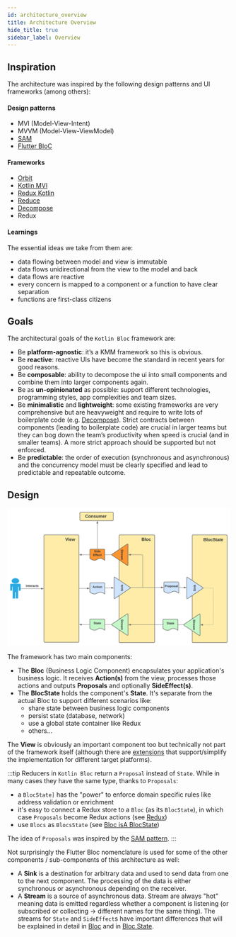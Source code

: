 ```yaml
---
id: architecture_overview
title: Architecture Overview
hide_title: true
sidebar_label: Overview
---
```


## Inspiration
The architecture was inspired by the following design patterns and UI frameworks (among others):

#### Design patterns
- MVI (Model-View-Intent)
- MVVM (Model-View-ViewModel)
- [SAM](https://sam.js.org)
- [Flutter BloC](https://www.youtube.com/watch?v=RS36gBEp8OI)

#### Frameworks
- [Orbit](https://orbit-mvi.org)
- [Kotlin MVI](https://arkivanov.github.io/MVIKotlin)
- [Redux Kotlin](https://reduxkotlin.org)
- [Reduce](https://github.com/genaku/Reduce)
- [Decompose](https://arkivanov.github.io/Decompose/)
- Redux

#### Learnings

The essential ideas we take from them are:

- data flowing between model and view is immutable
- data flows unidirectional from the view to the model and back
- data flows are reactive
- every concern is mapped to a component or a function to have clear separation
- functions are first-class citizens


## Goals
The architectural goals of the `Kotlin Bloc` framework are:
- Be **platform-agnostic**: it’s a KMM framework so this is obvious.
- Be **reactive**: reactive UIs have become the standard in recent years for good reasons.
- Be **composable**: ability to decompose the ui into small components and combine them into larger components again.
- Be as **un-opinionated** as possible: support different technologies, programming styles, app complexities and team sizes.
- Be **minimalistic** and **lightweight**: some existing frameworks are very comprehensive but are heavyweight and require to write lots of boilerplate code (e.g. [Decompose](https://arkivanov.github.io/Decompose/)). Strict contracts between components (leading to boilerplate code) are crucial in larger teams but they can bog down the team’s productivity when speed is crucial (and in smaller teams). A more strict approach should be supported but not enforced.
- Be **predictable**: the order of execution (synchronous and asynchronous) and the concurrency model must be clearly specified and lead to predictable and repeatable outcome.

## Design

![Bloc Architecture - Overview](../../static/img/Bloc%20Architecture%20-%20Bloc%20Overview.svg)

The framework has two main components:
- The **Bloc** (Business Logic Component) encapsulates your application's business logic. It receives **Action(s)** from the view, processes those actions and outputs **Proposals** and optionally **SideEffect(s)**.
- The **BlocState** holds the component's **State**. It's separate from the actual Bloc to support different scenarios like:
  - share state between business logic components
  - persist state (database, network)
  - use a global state container like Redux
  - others...

The **View** is obviously an important component too but technically not part of the framework itself (although there are [extensions](../extensions/overview.md) that support/simplify the implementation for different target platforms).

:::tip
Reducers in `Kotlin Bloc` return a `Proposal` instead of `State`. While in many cases they have the same type, thanks to `Proposals`:
- a `BlocState]` has the "power" to enforce domain specific rules like address validation or enrichment
- it's easy to connect a Redux store to a `Bloc` (as its `BlocState`), in which case `Proposals` become Redux actions (see [Redux](./extensions/redux/redux_motivation))
- use `Blocs` as `BlocsState` (see [Bloc isA BlocState](./blocstate/bloc_state.md#bloc-isa-blocstate))

The idea of `Proposals` was inspired by the [SAM pattern](https://sam.js.org/).
:::

Not surprisingly the Flutter Bloc nomenclature is used for some of the other components / sub-components of this architecture as well:
- A **Sink** is a destination for arbitrary data and used to send data from one to the next component. The processing of the data is either synchronous or asynchronous depending on the receiver.
- A **Stream** is a source of asynchronous data. Stream are always "hot" meaning data is emitted regardless whether a component is listening (or subscribed or collecting -> different names for the same thing). The streams for `State` and `SideEffect`s have important differences that will be explained in detail in [Bloc](./bloc/bloc.md) and in [Bloc State](./blocstate/bloc_state.md).